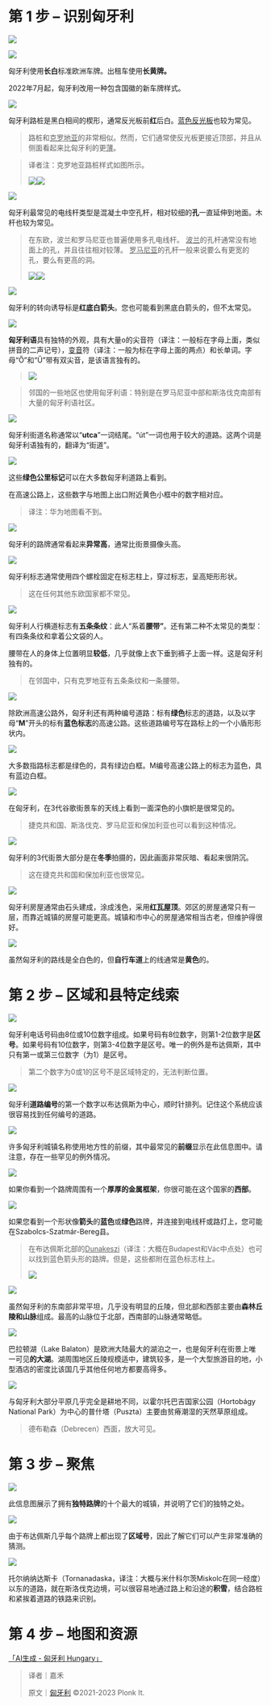 # 第 1 步 – 识别匈牙利
![](https://cdn.nlark.com/yuque/0/2023/png/35076970/1681118050140-24c9a66c-2dd7-4fef-85ab-d187f8f2d52b.png)

![](https://cdn.nlark.com/yuque/0/2023/png/35076970/1681118051160-4a83ff93-e7e7-43aa-a523-b834c9184b6f.png)

匈牙利使用**长白**标准欧洲车牌。出租车使用**长黄牌。**

2022年7月起，匈牙利改用一种包含国徽的新车牌样式。

![](https://cdn.nlark.com/yuque/0/2023/png/35076970/1681118052541-53d4fce2-f23a-4e40-80ce-4a1ae724a366.png)

匈牙利路桩是黑白相间的楔形，通常反光板前**红**后白。<u>蓝色反光板</u>也较为常见。

> 路桩和<u>克罗地亚</u>的非常相似。然而，它们通常使反光板更接近顶部，并且从侧面看起来比匈牙利的更<u>薄</u>。
>

> 译者注：克罗地亚路桩样式如图所示。
>
> ![](https://cdn.nlark.com/yuque/0/2023/png/35076970/1681118053952-422416e5-ba88-4a3e-83b7-a430a2957462.png)![](https://cdn.nlark.com/yuque/0/2023/png/35076970/1681118055258-21bda047-6a23-49a3-8082-362f657185ea.png)
>

![](https://cdn.nlark.com/yuque/0/2023/png/35076970/1681118056971-03c5c31a-a81b-4f00-9a87-032a9acd9304.png)

匈牙利最常见的电线杆类型是混凝土中空孔杆，相对较细的**孔**一直延伸到地面。木杆也较为常见。

> 在东欧，波兰和罗马尼亚也普遍使用多孔电线杆。 <u>波兰</u>的孔杆通常没有地面上的孔，并且往往相对较薄。 <u>罗马尼亚</u>的孔杆一般来说要么有更宽的孔，要么有更高的洞。
>
> ![](https://cdn.nlark.com/yuque/0/2023/png/35076970/1681118058244-f0428035-bc6f-4f61-9e9a-24e93dd84b77.png)![](https://cdn.nlark.com/yuque/0/2023/png/35076970/1681118059795-a1977bca-3ef6-4309-8740-73aba845b050.png)
>

![](https://cdn.nlark.com/yuque/0/2023/png/35076970/1681118060887-c4cfd6ba-b3f0-43d2-b09e-c587c3490e60.png)

匈牙利的转向诱导标是**红底白箭头**。您也可能看到黑底白箭头的，但不太常见。

![](https://cdn.nlark.com/yuque/0/2023/png/35193536/1692439384912-b1c546fa-da0f-49f2-9297-64f6e428f81d.png)

**匈牙利语**具有独特的外观，具有大量o的尖音符（译注：一般标在字母上面，类似拼音的二声记号），<u>变音</u>符（译注：一般为标在字母上面的两点）和长单词。字母“Ő”和“Ű”带有双尖音，是该语言独有的。

> ![](https://cdn.nlark.com/yuque/0/2023/png/35076970/1681118061808-a576b04a-84d3-40ca-ba02-0b04196a2ca2.png)
>

> 邻国的一些地区也使用匈牙利语：特别是在罗马尼亚中部和斯洛伐克南部有大量的匈牙利语社区。
>

![](https://cdn.nlark.com/yuque/0/2023/png/35076970/1681118062607-024ba29d-f701-4eea-bbc8-23a4bc0d000c.png)

匈牙利街道名称通常以“**utca**”一词结尾。“út”一词也用于较大的道路。这两个词是匈牙利语独有的，翻译为“街道”。

![](https://cdn.nlark.com/yuque/0/2023/png/35076970/1681118063646-6d844df9-b8c2-453f-9fe5-0c69076d0e7e.png)

这些**绿色公里标记**可以在大多数匈牙利道路上看到。

在高速公路上，这些数字与地图上出口附近黄色小框中的数字相对应。

> 译注：华为地图看不到。
>

![](https://cdn.nlark.com/yuque/0/2023/png/35076970/1681118064548-517c3a4b-bc1a-4fe3-82d6-58391edb3546.png)

匈牙利的路牌通常看起来**异常高**，通常比街景摄像头高。

![](https://cdn.nlark.com/yuque/0/2023/png/35076970/1681118065590-32138f82-55ea-4f6c-8a88-2c988e7b2f4c.png)

匈牙利标志通常使用四个螺栓固定在标志柱上，穿过标志，呈高矩形形状。

> 这在任何其他东欧国家都不常见。
>

![](https://cdn.nlark.com/yuque/0/2023/png/35076970/1681118066473-85446991-3199-46b7-8de0-dd623849b7d9.png)

匈牙利人行横道标志有**五条条纹**：此人“系着**腰带”**。还有第二种不太常见的类型：有四条条纹和拿着公文袋的人。

腰带在人的身体上位置明显**较低**，几乎就像上衣下垂到裤子上面一样。这是匈牙利独有的。

> 在邻国中，只有克罗地亚有五条条纹和一条腰带。
>

![](https://cdn.nlark.com/yuque/0/2023/png/35076970/1681118067283-3ab3fe8d-86fd-4f46-9eec-98ad17315cf8.png)

除欧洲高速公路外，匈牙利还有两种编号道路：标有**绿色**标志的道路，以及以字母“**M**”开头的标有**蓝色标志**的高速公路。这些道路编号写在路标上的一个小盾形形状内。

![](https://cdn.nlark.com/yuque/0/2023/png/35076970/1681118067961-3116bf52-12ad-4827-911f-f352caa86eef.png)

大多数指路标志都是绿色的，具有绿边白框。M编号高速公路上的标志为蓝色，具有蓝边白框。

![](https://cdn.nlark.com/yuque/0/2023/png/35076970/1681118068775-5c7ba0c9-394c-4033-87a4-25f468f2d54d.png)

在匈牙利，在3代谷歌街景车的天线上看到一面深色的小旗帜是很常见的。

> 捷克共和国、斯洛伐克、罗马尼亚和保加利亚也可以看到这种情况。
>

![](https://cdn.nlark.com/yuque/0/2023/png/35076970/1681118069472-539cf790-b808-487d-92d2-34bff299248e.png)

匈牙利的3代街景大部分是在**冬季**拍摄的，因此画面非常灰暗、看起来很阴沉。

> 这在捷克共和国和保加利亚也很常见。
>

![](https://cdn.nlark.com/yuque/0/2023/png/35076970/1681118070943-a819bc18-12f5-4523-9039-3b5fe1f2775e.png)

匈牙利房屋通常由石头建成，涂成浅色，采用**红瓦屋顶**。郊区的房屋通常只有一层，而靠近城镇的房屋可能更高。城镇和市中心的房屋通常相当古老，但维护得很好。

![](https://cdn.nlark.com/yuque/0/2023/png/35076970/1681118072150-3bb6a2d2-0019-441c-aee7-5550c90edf6a.png)

虽然匈牙利的路线是全白色的，但**自行车道**上的线通常是**黄色**的。

# 第 2 步 – 区域和县特定线索
![](https://cdn.nlark.com/yuque/0/2023/png/35076970/1681118072862-b655d650-bc00-42c6-a83f-9efb07cf5ae8.png)

匈牙利电话号码由8位或10位数字组成。如果号码有8位数字，则第1-2位数字是**区号**。如果号码有10位数字，则第3-4位数字是区号。唯一的例外是布达佩斯，其中只有第一或第三位数字（为1）是区号。

> 第二个数字为0或1的区号不是区域特定的，无法判断位置。
>

![](https://cdn.nlark.com/yuque/0/2023/png/35076970/1681118073443-1019abac-0434-4ce7-bce7-e6cd10f00a3a.png)

匈牙利**道路编号**的第一个数字以布达佩斯为中心，顺时针排列。记住这个系统应该很容易找到任何编号的道路。

![](https://cdn.nlark.com/yuque/0/2023/png/35076970/1681118074265-8852b244-005f-4713-884e-f7f679f3def4.png)

许多匈牙利城镇名称使用地方性的前缀，其中最常见的**前缀**显示在此信息图中。请注意，存在一些罕见的例外情况。

![](https://cdn.nlark.com/yuque/0/2023/png/35076970/1681118075416-9f3807a3-9c8e-4165-8173-00c3cb037060.png)

如果你看到一个路牌周围有一个**厚厚的金属框架**，你很可能在这个国家的**西部**。

![](https://cdn.nlark.com/yuque/0/2023/png/35076970/1681118076459-765ddba9-24d6-4a40-ad15-150edaec5c9c.png)

如果您看到一个形状像**箭头**的**蓝色**或**绿色**路牌，并连接到电线杆或路灯上，您可能在Szabolcs-Szatmár-Bereg县。

> 在布达佩斯北部的<u>Dunakeszi</u>（译注：大概在Budapest和Vác中点处）也可以找到蓝色箭头形的路牌。但是，这些都附在蓝色标志柱上。
>
> ![](https://cdn.nlark.com/yuque/0/2023/png/35076970/1681118077642-9586d284-9fc5-4a4f-934a-c6ed30d1099c.png)
>



![](https://cdn.nlark.com/yuque/0/2023/png/35076970/1681118078710-4f6b0b76-35ca-4522-9352-e484d6f4c993.png)

虽然匈牙利的东南部非常平坦，几乎没有明显的丘陵，但北部和西部主要由**森林丘陵和山脉**组成。最高的山脉位于北部，西南部的山脉通常略低。

![](https://cdn.nlark.com/yuque/0/2023/png/35076970/1681118079694-055d7613-5f1c-4b0f-a8ed-3e362a5cae53.png)

巴拉顿湖（Lake Balaton）是欧洲大陆最大的湖泊之一，也是匈牙利在街景上唯一可见**的大湖**。湖周围地区丘陵规模适中，建筑较多，是一个大型旅游目的地，小型酒店的密度比该国几乎其他任何地方都要高得多。

![](https://cdn.nlark.com/yuque/0/2023/png/35076970/1681118080648-1f2d173a-dc90-44ba-9ab2-8d667616eb43.png)

与匈牙利大部分平原几乎完全是耕地不同，以霍尔托巴吉国家公园（Hortobágy National Park）为中心的普什塔（Puszta）主要由贫瘠潮湿的天然草原组成。

> 德布勒森（Debrecen）西面，放大可见。
>

# 第 3 步 – 聚焦
![](https://cdn.nlark.com/yuque/0/2023/png/35076970/1681118081720-3ca4e2e8-866d-4dc3-89d9-e52376361114.png)

此信息图展示了拥有**独特路牌**的十个最大的城镇，并说明了它们的独特之处。

![](https://cdn.nlark.com/yuque/0/2023/png/35076970/1681118082484-d3c985da-d77e-476d-b8e3-588545bfb6b6.png)

由于布达佩斯几乎每个路牌上都出现了**区域号**，因此了解它们可以产生非常准确的猜测。

![](https://cdn.nlark.com/yuque/0/2023/png/35076970/1681118083465-9e872f71-c67e-4591-9494-f76fed165ad3.png)

托尔纳纳达斯卡（Tornanadaska，译注：大概与米什科尔茨Miskolc在同一经度）以东的道路，就在斯洛伐克边境，可以很容易地通过路上和沿途的**积雪**，结合路桩和紧挨着道路的铁路来识别。

# 第 4 步 – 地图和资源
[「AI生成 - 匈牙利 Hungary」](https://tuxun.fun/maps_detail?mapsId=1117)



> 译者｜嘉禾
>
> 原文｜[匈牙利](https://www.plonkit.net/hungary) ©2021-2023 Plonk It.
>

